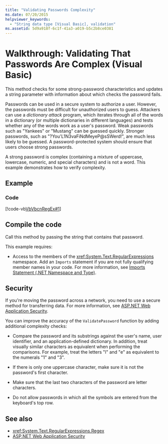 ```yaml
---
title: "Validating Passwords Complexity"
ms.date: 07/20/2015
helpviewer_keywords: 
  - "String data type [Visual Basic], validation"
ms.assetid: 5d9a918f-6c1f-41a3-a019-b5c2b8ce0381
---
```

# Walkthrough: Validating That Passwords Are Complex (Visual Basic)
This method checks for some strong-password characteristics and updates a string parameter with information about which checks the password fails.  
  
 Passwords can be used in a secure system to authorize a user. However, the passwords must be difficult for unauthorized users to guess. Attackers can use a *dictionary attack* program, which iterates through all of the words in a dictionary (or multiple dictionaries in different languages) and tests whether any of the words work as a user's password. Weak passwords such as "Yankees" or "Mustang" can be guessed quickly. Stronger passwords, such as "?You'L1N3vaFiNdMeyeP@sSWerd!", are much less likely to be guessed. A password-protected system should ensure that users choose strong passwords.  
  
 A strong password is complex (containing a mixture of uppercase, lowercase, numeric, and special characters) and is not a word. This example demonstrates how to verify complexity.  
  
## Example  
  
### Code  
 [!code-vb[VbVbcnRegEx#1](~/samples/snippets/visualbasic/VS_Snippets_VBCSharp/VbVbcnRegEx/VB/Class1.vb#1)]  
  
## Compile the code  
 Call this method by passing the string that contains that password.  
  
 This example requires:  
  
- Access to the members of the <xref:System.Text.RegularExpressions> namespace. Add an `Imports` statement if you are not fully qualifying member names in your code. For more information, see [Imports Statement (.NET Namespace and Type)](../../../language-reference/statements/imports-statement-net-namespace-and-type.md).  
  
## Security  
 If you're moving the password across a network, you need to use a secure method for transferring data. For more information, see [ASP.NET Web Application Security](https://docs.microsoft.com/previous-versions/aspnet/330a99hc(v=vs.100)).
  
 You can improve the accuracy of the `ValidatePassword` function by adding additional complexity checks:  
  
- Compare the password and its substrings against the user's name, user identifier, and an application-defined dictionary. In addition, treat visually similar characters as equivalent when performing the comparisons. For example, treat the letters "l" and "e" as equivalent to the numerals "1" and "3".  
  
- If there is only one uppercase character, make sure it is not the password's first character.  
  
- Make sure that the last two characters of the password are letter characters.  
  
- Do not allow passwords in which all the symbols are entered from the keyboard's top row.  
  
## See also

- <xref:System.Text.RegularExpressions.Regex>
- [ASP.NET Web Application Security](https://docs.microsoft.com/previous-versions/aspnet/330a99hc(v=vs.100))
